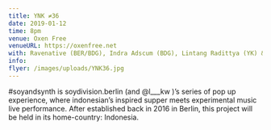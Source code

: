 ```yaml
---
title: YNK ≠36
date: 2019-01-12
time: 8pm
venue: Oxen Free
venueURL: https://oxenfree.net
with: Ravenative (BER/BDG), Indra Adscum (BDG), Lintang Radittya (YK) & Rupagangga (YK)
info:
flyer: /images/uploads/YNK36.jpg
---
```


#soyandsynth is soydivision.berlin (and @l\_\_\_kw )’s series of pop up experience, where indonesian’s inspired supper meets experimental music live performance. After established back in 2016 in Berlin, this project will be held in its home-country: Indonesia.
